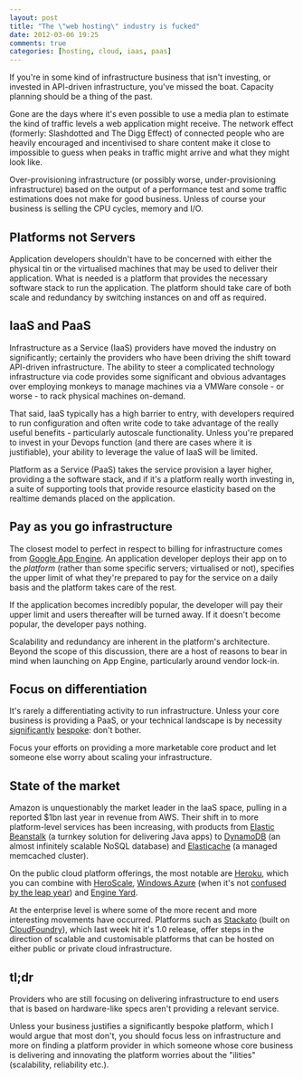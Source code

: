 ```yaml
---
layout: post
title: "The \"web hosting\" industry is fucked"
date: 2012-03-06 19:25
comments: true
categories: [hosting, cloud, iaas, paas]
---
```

If you're in some kind of infrastructure business that isn't investing, or invested in API-driven infrastructure, you've missed the boat. Capacity planning should be a thing of the past.

Gone are the days where it's even possible to use a media plan to estimate the kind of traffic levels a web application might receive. The network effect (formerly: Slashdotted and The Digg Effect) of connected people who are heavily encouraged and incentivised to share content make it close to impossible to guess when peaks in traffic might arrive and what they might look like.

Over-provisioning infrastructure (or possibly worse, under-provisioning infrastructure) based on the output of a performance test and some traffic estimations does not make for good business. Unless of course your business is selling the CPU cycles, memory and I/O.


Platforms not Servers
---------------------
Application developers shouldn't have to be concerned with either the physical tin or the virtualised machines that may be used to deliver their application. What is needed is a platform that provides the necessary software stack to run the application. The platform should take care of both scale and redundancy by switching instances on and off as required.


IaaS and PaaS
-------------
Infrastructure as a Service (IaaS) providers have moved the industry on significantly; certainly the providers who have been driving the shift toward API-driven infrastructure. The ability to steer a complicated technology infrastructure via code provides some significant and obvious advantages over employing monkeys to manage machines via a VMWare console - or worse - to rack physical machines on-demand.

That said, IaaS typically has a high barrier to entry, with developers required to run configuration and often write code to take advantage of the really useful benefits - particularly autoscale functionality. Unless you're prepared to invest in your Devops function (and there are cases where it is justifiable), your ability to leverage the value of IaaS will be limited.

Platform as a Service (PaaS) takes the service provision a layer higher, providing a the software stack, and if it's a platform really worth investing in, a suite of supporting tools that provide resource elasticity based on the realtime demands placed on the application.


Pay as you go infrastructure
----------------------------
The closest model to perfect in respect to billing for infrastructure comes from [Google App Engine](http://code.google.com/appengine/). An application developer deploys their app on to the *platform* (rather than some specific servers; virtualised or not), specifies the upper limit of what they're prepared to pay for the service on a daily basis and the platform takes care of the rest.

If the application becomes incredibly popular, the developer will pay their upper limit and users thereafter will be turned away. If it doesn't become popular, the developer pays nothing.

Scalability and redundancy are inherent in the platform's architecture. Beyond the scope of this discussion, there are a host of reasons to bear in mind when launching on App Engine, particularly around vendor lock-in.


Focus on differentiation
------------------------
It's rarely a differentiating activity to run infrastructure. Unless your core business is providing a PaaS, or your technical landscape is by necessity [significantly](http://www.netflix.com/) [bespoke](http://twitter.com/): don't bother.

Focus your efforts on providing a more marketable core product and let someone else worry about scaling your infrastructure.


State of the market
-------------------
Amazon is unquestionably the market leader in the IaaS space, pulling in a reported $1bn last year in revenue from AWS. Their shift in to more platform-level services has been increasing, with products from [Elastic Beanstalk](http://aws.amazon.com/elasticbeanstalk/) (a turnkey solution for delivering Java apps) to [DynamoDB](http://aws.amazon.com/dynamodb/) (an almost infinitely scalable NoSQL database) and [Elasticache](http://aws.amazon.com/elasticache/) (a managed memcached cluster).

On the public cloud platform offerings, the most notable are [Heroku](http://www.heroku.com/), which you can combine with [HeroScale](http://www.heroscale.com/), [Windows Azure](http://www.windowsazure.com/) (when it's not [confused by the leap year](http://www.wired.com/wiredenterprise/2012/03/azure-leap-year-bug/)) and [Engine Yard](http://www.engineyard.com/products/cloud/pricing).

At the enterprise level is where some of the more recent and more interesting movements have occurred. Platforms such as [Stackato](http://www.activestate.com/stackato) (built on [CloudFoundry](http://www.cloudfoundry.com/)), which last week hit it's 1.0 release, offer steps in the direction of scalable and customisable platforms that can be hosted on either public or private cloud infrastructure.


tl;dr
-----
Providers who are still focusing on delivering infrastructure to end users that is based on hardware-like specs aren't providing a relevant service.

Unless your business justifies a significantly bespoke platform, which I would argue that most don't, you should focus less on infrastructure and more on finding a platform provider in which someone whose core business is delivering and innovating the platform worries about the "ilities" (scalability, reliability etc.).

